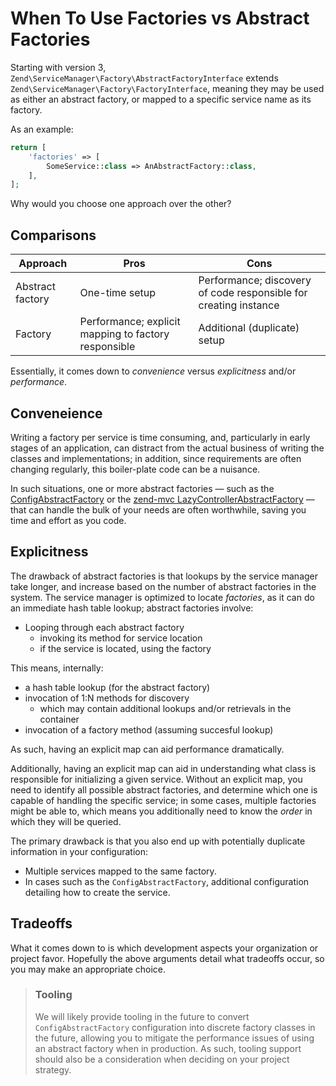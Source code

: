 # When To Use Factories vs Abstract Factories

Starting with version 3, `Zend\ServiceManager\Factory\AbstractFactoryInterface`
extends `Zend\ServiceManager\Factory\FactoryInterface`, meaning they may be used
as either an abstract factory, or mapped to a specific service name as its
factory.

As an example:

```php
return [
	'factories' => [
		SomeService::class => AnAbstractFactory::class,
	],
];
```

Why would you choose one approach over the other?

## Comparisons

Approach         | Pros           | Cons
---------------- | -------------- | ----
Abstract factory | One-time setup | Performance; discovery of code responsible for creating instance
Factory          | Performance; explicit mapping to factory responsible | Additional (duplicate) setup

Essentially, it comes down to *convenience* versus *explicitness* and/or
*performance*.

## Conveneience

Writing a factory per service is time consuming, and, particularly in early
stages of an application, can distract from the actual business of writing the
classes and implementations; in addition, since requirements are often changing
regularly, this boiler-plate code can be a nuisance.

In such situations, one or more abstract factories &mdash; such as the
[ConfigAbstractFactory](../config-abstract-factory.md) or the
[zend-mvc LazyControllerAbstractFactory](https://docs.zendframework.com/zend-mvc/cookbook/automating-controller-factories/)
&mdash; that can handle the bulk of your needs are often worthwhile, saving you
time and effort as you code.

## Explicitness

The drawback of abstract factories is that lookups by the service manager take
longer, and increase based on the number of abstract factories in the system.
The service manager is optimized to locate *factories*, as it can do an
immediate hash table lookup; abstract factories involve:

- Looping through each abstract factory
    - invoking its method for service location
    - if the service is located, using the factory

This means, internally:

- a hash table lookup (for the abstract factory)
- invocation of 1:N methods for discovery
    - which may contain additional lookups and/or retrievals in the container
- invocation of a factory method (assuming succesful lookup)

As such, having an explicit map can aid performance dramatically.

Additionally, having an explicit map can aid in understanding what class is
responsible for initializing a given service. Without an explicit map, you need
to identify all possible abstract factories, and determine which one is capable
of handling the specific service; in some cases, multiple factories might be
able to, which means you additionally need to know the *order* in which they
will be queried.

The primary drawback is that you also end up with potentially duplicate
information in your configuration:

- Multiple services mapped to the same factory.
- In cases such as the `ConfigAbstractFactory`, additional configuration
  detailing how to create the service.

## Tradeoffs

What it comes down to is which development aspects your organization or project
favor. Hopefully the above arguments detail what tradeoffs occur, so you may
make an appropriate choice.

> ### Tooling
>
> We will likely provide tooling in the future to convert
> `ConfigAbstractFactory` configuration into discrete factory classes in the
> future, allowing you to mitigate the performance issues of using an abstract
> factory when in production. As such, tooling support should also be a
> consideration when deciding on your project strategy.
